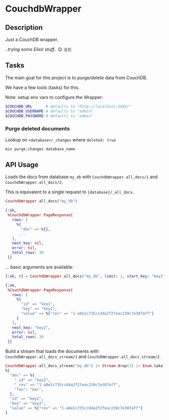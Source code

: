 # CouchdbWrapper

## Description

Just a CouchDB wrapper.

_..trying some Elixir stuff.._ 😉 🇧🇷

## Tasks

The main goal for this project is to purge/delete data from CouchDB.

We have a few tools (tasks) for this.

Note: setup env vars to configure the Wrapper:

```bash
$COUCHDB_URL      # defaults to "http://localhost:5984/"
$COUCHDB_USERNAME # defaults to "admin"
$COUCHDB_PASSWORD # defaults to "admin"
```

### Purge deleted documents

Lookup on  `<database>/_changes` where `deleted: true`

```bash
mix purge.changes database_name
```

## API Usage

Loads the docs from database `my_db` with `CouchdbWrapper.all_docs/1` and `CouchdbWrapper.all_docs/2`. 

This is equivalent to a single request to `{database}/_all_docs`.

```elixir
CouchdbWrapper.all_docs("my_db")

{:ok,
 %CouchdbWrapper.PageResponse{
   rows: [
     %{
       "doc" => %{},
      ...
   ],
   next_key: nil,
   error: nil,
   total_rows: 10
 }}
```

... basic arguments are available:

```elixir
{:ok, r} = CouchdbWrapper.all_docs("my_db", limit: 1, start_key: "key1", include_docs?: false)

{:ok,
 %CouchdbWrapper.PageResponse{
   rows: [
     %{
       "id" => "key1",
       "key" => "key1",
       "value" => %{"rev" => "1-a8e1c735ccd4a2f2feac239c7e307aff"}
     }
   ],
   next_key: "key2",
   error: nil,
   total_rows: 10
 }}
```

Build a stream that loads the documents with `CouchdbWrapper.all_docs_stream/1` and `CouchdbWrapper.all_docs_stream/2`. 

```elixir
CouchdbWrapper.all_docs_stream("my_db") |> Stream.drop(1) |> Enum.take(1) |> hd
%{
  "doc" => %{
    "_id" => "key2",
    "_rev" => "1-a8e1c735ccd4a2f2feac239c7e307aff",
    "foo": "bar",
  },
  "id" => "key2",
  "key" => "key2",
  "value" => %{"rev" => "1-a8e1c735ccd4a2f2feac239c7e307aff"}
}
```
